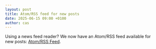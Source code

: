 ```yaml
---
layout: post
title: Atom/RSS feed for new posts
date: 2025-06-15 09:00 +0100
author: cas
---
```


Using a news feed reader? We now have an Atom/RSS feed available for new posts:
[Atom/RSS Feed](https://tamarin-prover.com/feed.xml).


